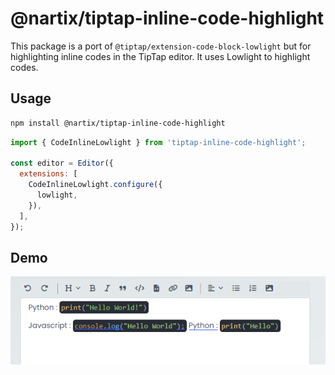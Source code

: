 # @nartix/tiptap-inline-code-highlight

This package is a port of `@tiptap/extension-code-block-lowlight` but for highlighting inline codes in the TipTap editor. It uses Lowlight to highlight codes.

## Usage

```bash
npm install @nartix/tiptap-inline-code-highlight
```

```javascript
import { CodeInlineLowlight } from 'tiptap-inline-code-highlight';

const editor = Editor({
  extensions: [
    CodeInlineLowlight.configure({
      lowlight,
    }),
  ],
});
```

## Demo

![Description of image](image.png)
